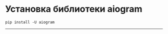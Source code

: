 # Установка библиотеки aiogram
```Чтобы установить библиотеку aiogram  - при запущенном виртуальном окружении выполните в терминале команду:
pip install -U aiogram
```
************************
